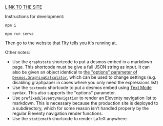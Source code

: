 [LINK TO THE SITE](https://radian628.github.io/unofficial-desmos-wiki/)

Instructions for development:

`npm i`

`npm run serve`

Then go to the website that 11ty tells you it's running at.

Other notes:

- Use the `graphstate` shortcode to put a desmos embed in a markdown page. This shortcode must be give a full JSON string as input. It can also be given an object identical to [the "options" parameter of `Desmos.GraphingCalculator`](https://www.desmos.com/api/v1.9/docs/index.html#document-graphing-calculator-constructor), which can be used to change settings (e.g. disabling graphpaper in cases where you only need the expressions list)
- Use the `textmode` shortcode to put a desmos embed using [Text Mode](https://www.desmodder.com/text-mode/) syntax. This also supports the "options" parameter.
- Use `prefixedEleventyNavigation` to render an Eleventy navigation list to markdown. This is necessary because the production site is deployed to a subdirectory, which for some reason isn't handled properly by the regular Eleventy navigation render functions.
- Use the `staticmath` shortcode to render LaTeX anywhere.
